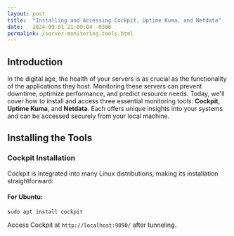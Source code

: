 ```yaml
---
layout: post
title:  "Installing and Accessing Cockpit, Uptime Kuma, and Netdata"
date:   2024-09-01 21:09:04 -0300
permalink: /server-monitoring-tools.html
---
```


## Introduction
In the digital age, the health of your servers is as crucial as the functionality of the applications they host. Monitoring these servers can prevent downtime, optimize performance, and predict resource needs. Today, we'll cover how to install and access three essential monitoring tools: **Cockpit**, **Uptime Kuma**, and **Netdata**. Each offers unique insights into your systems and can be accessed securely from your local machine.

## Installing the Tools

### Cockpit Installation
Cockpit is integrated into many Linux distributions, making its installation straightforward:

#### For Ubuntu:
```
sudo apt install cockpit
```

Access Cockpit at `http://localhost:9090/` after tunneling.